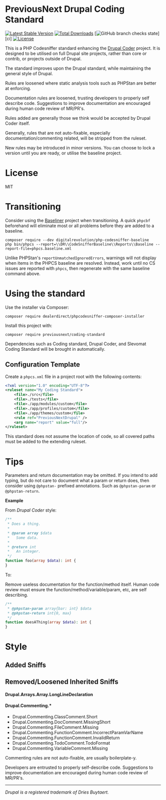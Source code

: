 # PreviousNext Drupal Coding Standard

[![Latest Stable Version](http://poser.pugx.org/previousnext/coding-standard/v)](https://packagist.org/packages/previousnext/coding-standard)
[![Total Downloads](http://poser.pugx.org/previousnext/coding-standard/downloads)](https://packagist.org/packages/previousnext/coding-standard)
[![GitHub branch checks state](https://img.shields.io/github/checks-status/previousnext/coding-standard/main)][ci]
[![License](http://poser.pugx.org/previousnext/coding-standard/license)](https://packagist.org/packages/previousnext/coding-standard)

This is a PHP Codesniffer standard enhancing the [Drupal Coder][drupal-coder] 
project. It is designed to be utilised on full Drupal site projects, rather than
core or contrib, or projects outside of Drupal.

The standard improves upon the Drupal standard, while maintaining the general 
style of Drupal.

Rules are loosened where static analysis tools such as PHPStan are better at
enforcing.

Documentation rules are loosened, trusting developers to properly self describe
code. Suggestions to improve documentation are encouraged during human code
review of MR/PR's.

Rules added are generally those we think would be accepted by Drupal Coder
itself.

Generally, rules that are not auto-fixable, especially documentation/commenting
related, will be stripped from the ruleset.

New rules may be introduced in minor versions. You can choose to lock a version
until you are ready, or utilise the baseline project.

# License

MIT

# Transitioning

Consider using the [Baseliner][php-codesniffer-baseline] project when 
transitioning. A quick `phpcbf` beforehand will eliminate most or all problems
before they are added to a baseline.

```shell
composer require --dev digitalrevolution/php-codesniffer-baseline
php bin/phpcs --report=\\DR\\CodeSnifferBaseline\\Reports\\Baseline --report-file=phpcs.baseline.xml
```

Unlike PHPStan's `reportUnmatchedIgnoredErrors`, warnings will not display when
items in the PHPCS baseline are resolved. Instead, work until no CS issues are
reported with `phpcs`, then regenerate with the same baseline command above.

# Using the standard

Use the installer via Composer:

```shell
composer require dealerdirect/phpcodesniffer-composer-installer
```

Install this project with:

```shell
composer require previousnext/coding-standard
```

Dependencies such as Coding standard, Drupal Coder, and Slevomat Coding Standard
will be brought in automatically.

## Configuration Template

Create a `phpcs.xml` file in a project root with the following contents:

```xml
<?xml version="1.0" encoding="UTF-8"?>
<ruleset name="My Coding Standard">
    <file>./src</file>
    <file>./tests</file>
    <file>./app/modules/custom</file>
    <file>./app/profiles/custom</file>
    <file>./app/themes/custom</file>
    <rule ref="PreviousNextDrupal" />
    <arg name="report" value="full"/>
</ruleset>
```

This standard does not assume the location of code, so all covered paths must be
added to the extending ruleset.

# Tips

Parameters and return documentation may be omitted.
If you intend to add typing, but do not care to document what a param or return
does, then consider using `@phpstan-` prefixed annotations. Such as
`@phpstan-param` or `@phpstan-return`.

**Example**

From _Drupal Coder_ style:

```php
/**
 * Does a thing.
 * 
 * @param array $data
 *   Some data.
 * 
 * @return int
 *   An integer.
 */
function foo(array $data): int {
}
```

To:

Remove useless documentation for the function/method itself. Human code review
must ensure the function/method/variable/param, etc, are self describing. 

```php
/**
 * @phpstan-param array{bar: int} $data
 * @phpstan-return int{0, max}
 */
function doesAThing(array $data): int {
}
```


# Style

## Added Sniffs

## Removed/Loosened Inherited Sniffs

#### Drupal.Arrays.Array.LongLineDeclaration

#### Drupal.Commenting.*

 * Drupal.Commenting.ClassComment.Short
 * Drupal.Commenting.DocComment.MissingShort
 * Drupal.Commenting.FileComment.Missing
 * Drupal.Commenting.FunctionComment.IncorrectParamVarName
 * Drupal.Commenting.FunctionComment.InvalidReturn
 * Drupal.Commenting.TodoComment.TodoFormat
 * Drupal.Commenting.VariableComment.Missing

Commenting rules are not auto-fixable, are usually boilerplate-y.

Developers are entrusted to properly self-describe code. Suggestions to improve documentation are encouraged during human code review of MR/PR's.

---

_Drupal is a registered trademark of Dries Buytaert._

 [drupal-coder]: https://www.drupal.org/project/coder
 [php-codesniffer-baseline]: https://github.com/123inkt/php-codesniffer-baseline